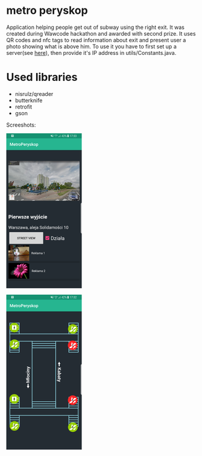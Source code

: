 # metro peryskop
Application helping people get out of subway using the right exit. It was created during
Wawcode hackathon and awarded with second prize. It uses QR codes and nfc tags to read
information about exit and present user a photo showing what is above him.
To use it you have to first set up a server(see [here](https://github.com/kczarnota/metro_peryskop_server)),
then provide it's IP address in utils/Constants.java.

# Used libraries
* nisrulz/qreader
* butterknife
* retrofit
* gson

Screeshots:

![](screenshots/exit_details.png)

![](screenshots/station_map.png)
